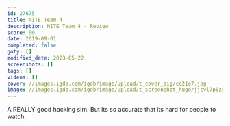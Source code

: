 ```yaml
---
id: 27675
title: NITE Team 4
description: NITE Team 4 - Review
score: 60
date: 2019-09-01
completed: false
goty: []
modified_date: 2023-05-22
screenshots: []
tags: []
videos: []
cover: //images.igdb.com/igdb/image/upload/t_cover_big/co21e7.jpg
image: //images.igdb.com/igdb/image/upload/t_screenshot_huge/jjcvl7p5zg2w1ibzrxjm.jpg
---
```

A REALLY good hacking sim. But its so accurate that its hard for people to watch.